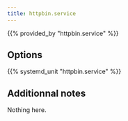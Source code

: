 ```yaml
---
title: httpbin.service
---
```


{{% provided_by "httpbin.service" %}}

## Options

{{% systemd_unit "httpbin.service" %}}

## Additionnal notes

Nothing here.